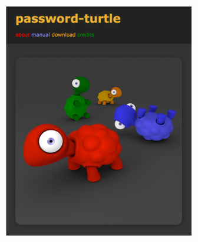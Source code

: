 [![](https://raw.githubusercontent.com/monsterkodi/password-turtle/master/img/web.png)](https://monsterkodi.github.io/password-turtle/)
